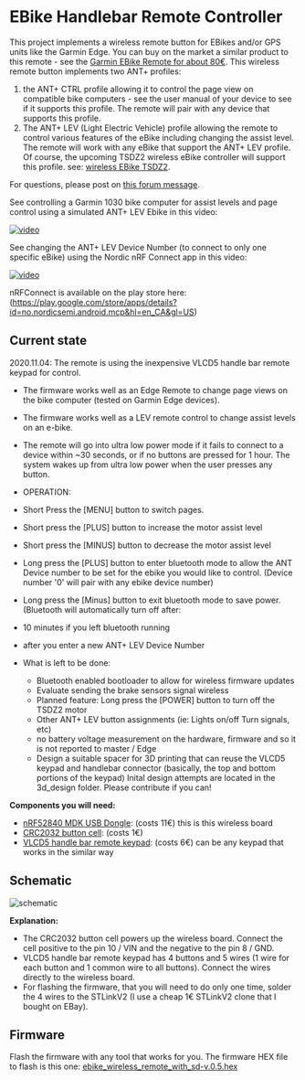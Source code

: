# EBike Handlebar Remote Controller

This project implements a wireless remote button for EBikes and/or GPS units like the Garmin Edge. You can buy on the market a similar product to this remote - see the [Garmin EBike Remote for about 80€](https://buy.garmin.com/en-US/US/p/545795/pn/010-12094-30).
This wireless remote button implements two ANT+ profiles:
1. the ANT+ CTRL profile allowing it to control the page view on compatible bike computers - see the user manual of your device to see if it supports this profile. The remote will pair with any device that supports this profile.
2. The ANT+ LEV (Light Electric Vehicle) profile allowing the remote to control various features of the eBike including  changing the assist level. The remote will work with any eBike that support the ANT+ LEV profile. Of course, the upcoming TSDZ2 wireless eBike controller will support this profile.
see: [wireless EBike TSDZ2](https://github.com/OpenSource-EBike-firmware/TSDZ2_wireless).

For questions, please post on [this forum message](https://endless-sphere.com/forums/viewtopic.php?f=28&t=106346).



See controlling a Garmin 1030 bike computer for assist levels and page control using a simulated ANT+ LEV Ebike in this video:

[![video](https://img.youtube.com/vi/s7URIMVzcwc/hqdefault.jpg)](https://www.youtube.com/watch?v=s7URIMVzcwc)

See changing the ANT+ LEV Device Number (to connect to only one specific eBike) using the Nordic nRF Connect app in this video:

[![video](https://img.youtube.com/vi/pvqh7uVm5ww/hqdefault.jpg)](https://www.youtube.com/watch?v=pvqh7uVm5ww)

nRFConnect is available on the play store here:
(https://play.google.com/store/apps/details?id=no.nordicsemi.android.mcp&hl=en_CA&gl=US)

## Current state
2020.11.04:
The remote is using the inexpensive VLCD5 handle bar remote keypad for control.
* The firmware works well as an Edge Remote to change page views on the bike computer (tested on Garmin Edge devices).
* The firmware works well as a LEV remote control to change assist levels on an e-bike.
* The remote will go into ultra low power mode if it fails to connect to a device within ~30 seconds, or if no buttons are pressed for 1 hour. The system wakes up from ultra low power when the user presses any button.

* OPERATION:
* Short Press the [MENU] button to switch pages.
* Short press the [PLUS] button to increase the motor assist level
* Short press the [MINUS] button to decrease the motor assist level
* Long press the [PLUS] button to enter bluetooth mode to allow the ANT Device number to be set for the ebike you would like to control. (Device number '0' will pair with any ebike device number)
* Long press the [Minus] button to exit bluetooth mode to save power. (Bluetooth will automatically turn off after:
* 10 minutes if you left bluetooth running
* after you enter a new ANT+ LEV Device Number


* What is left to be done:
  * Bluetooth enabled bootloader to allow for wireless firmware updates
  * Evaluate sending the brake sensors signal wireless
  * Planned feature: Long press the [POWER] button to turn off the TSDZ2 motor
  * Other ANT+ LEV button assignments (ie: Lights on/off Turn signals, etc)
  * no battery voltage measurement on the hardware, firmware and so it is not reported to master / Edge
  * Design a suitable spacer for 3D printing that can reuse the VLCD5 keypad and handlebar connector (basically, the top and bottom portions of the keypad)  Inital design attempts are located in the 3d_design folder. Please contribute if you can!


**Components you will need:**
* [nRF52840 MDK USB Dongle](https://makerdiary.com/products/nrf52840-mdk-usb-dongle): (costs 11€) this is this wireless board
* [CRC2032 button cell](https://en.wikipedia.org/wiki/Button_cell): (costs 1€)
* [VLCD5 handle bar remote keypad](https://www.aliexpress.com/wholesale?catId=0&initiative_id=SB_20200828081711&origin=y&SearchText=LCD+controller+of+VLCD5+display+for+TSDZ2+electric): (costs 6€) can be any keypad that works in the similar way

## Schematic
![schematic](hardware/ebike_remote_wireless-v1.png)

**Explanation:**
* The CRC2032 button cell powers up the wireless board. Connect the cell positive to the pin 10 / VIN and the negative to the pin 8 / GND.
* VLCD5 handle bar remote keypad has 4 buttons and 5 wires (1 wire for each button and 1 common wire to all buttons). Connect the wires directly to the wireless board.
* For flashing the firmware, that you will need to do only one time, solder the 4 wires to the STLinkV2 (I use a cheap 1€ STLinkV2 clone that I bought on EBay).

## Firmware
Flash the firmware with any tool that works for you. The firmware HEX file to flash is this one: [ebike_wireless_remote_with_sd-v.0.5.hex](firmware/release/ebike_wireless_remote_with_sd-v0.5.hex)

